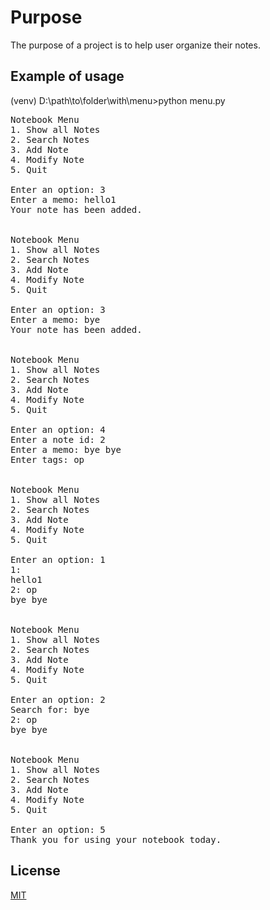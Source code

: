 # Purpose  

The purpose of a project is to help user organize their notes.

## Example of usage  


(venv) D:\path\to\folder\with\menu>python menu.py  
  
<pre>
Notebook Menu  
1. Show all Notes  
2. Search Notes  
3. Add Note  
4. Modify Note  
5. Quit  
  
Enter an option: 3  
Enter a memo: hello1  
Your note has been added.  
  
  
Notebook Menu  
1. Show all Notes  
2. Search Notes  
3. Add Note  
4. Modify Note  
5. Quit  
  
Enter an option: 3  
Enter a memo: bye  
Your note has been added.  
  
  
Notebook Menu  
1. Show all Notes  
2. Search Notes  
3. Add Note  
4. Modify Note  
5. Quit  

Enter an option: 4  
Enter a note id: 2  
Enter a memo: bye bye  
Enter tags: op  
  
  
Notebook Menu  
1. Show all Notes  
2. Search Notes  
3. Add Note  
4. Modify Note  
5. Quit  
  
Enter an option: 1  
1:  
hello1  
2: op  
bye bye  
  
  
Notebook Menu  
1. Show all Notes  
2. Search Notes  
3. Add Note  
4. Modify Note  
5. Quit  
  
Enter an option: 2  
Search for: bye  
2: op  
bye bye  
  
  
Notebook Menu  
1. Show all Notes  
2. Search Notes  
3. Add Note  
4. Modify Note  
5. Quit  
  
Enter an option: 5  
Thank you for using your notebook today.  
</pre>

## License
[MIT](https://choosealicense.com/licenses/mit/)
